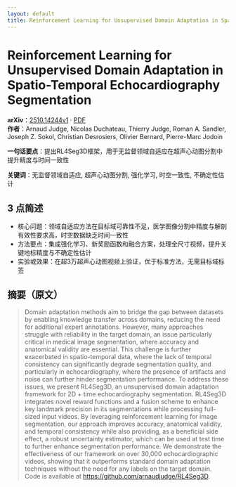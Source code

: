 ```yaml
---
layout: default
title: Reinforcement Learning for Unsupervised Domain Adaptation in Spatio-Temporal Echocardiography Segmentation
---
```


# Reinforcement Learning for Unsupervised Domain Adaptation in Spatio-Temporal Echocardiography Segmentation
**arXiv**：[2510.14244v1](https://arxiv.org/abs/2510.14244) · [PDF](https://arxiv.org/pdf/2510.14244.pdf)  
**作者**：Arnaud Judge, Nicolas Duchateau, Thierry Judge, Roman A. Sandler, Joseph Z. Sokol, Christian Desrosiers, Olivier Bernard, Pierre-Marc Jodoin  

**一句话要点**：提出RL4Seg3D框架，用于无监督领域自适应在超声心动图分割中提升精度与时间一致性

**关键词**：无监督领域自适应, 超声心动图分割, 强化学习, 时空一致性, 不确定性估计

## 3 点简述
- 核心问题：领域自适应方法在目标域可靠性不足，医学图像分割中精度与解剖有效性要求高，时空数据缺乏时间一致性
- 方法要点：集成强化学习、新奖励函数和融合方案，处理全尺寸视频，提升关键地标精度与不确定性估计
- 实验或效果：在超3万超声心动图视频上验证，优于标准方法，无需目标域标签

## 摘要（原文）

> Domain adaptation methods aim to bridge the gap between datasets by enabling
> knowledge transfer across domains, reducing the need for additional expert
> annotations. However, many approaches struggle with reliability in the target
> domain, an issue particularly critical in medical image segmentation, where
> accuracy and anatomical validity are essential. This challenge is further
> exacerbated in spatio-temporal data, where the lack of temporal consistency can
> significantly degrade segmentation quality, and particularly in
> echocardiography, where the presence of artifacts and noise can further hinder
> segmentation performance. To address these issues, we present RL4Seg3D, an
> unsupervised domain adaptation framework for 2D + time echocardiography
> segmentation. RL4Seg3D integrates novel reward functions and a fusion scheme to
> enhance key landmark precision in its segmentations while processing full-sized
> input videos. By leveraging reinforcement learning for image segmentation, our
> approach improves accuracy, anatomical validity, and temporal consistency while
> also providing, as a beneficial side effect, a robust uncertainty estimator,
> which can be used at test time to further enhance segmentation performance. We
> demonstrate the effectiveness of our framework on over 30,000 echocardiographic
> videos, showing that it outperforms standard domain adaptation techniques
> without the need for any labels on the target domain. Code is available at
> https://github.com/arnaudjudge/RL4Seg3D.


